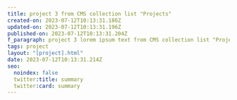 ```yaml
---
title: project 3 from CMS collection list "Projects"
created-on: 2023-07-12T10:13:31.186Z
updated-on: 2023-07-12T10:13:31.196Z
published-on: 2023-07-12T10:13:31.204Z
f_paragraph: project 3 lorem ipsum text from CMS collection list "Projects"
tags: project
layout: "[project].html"
date: 2023-07-12T10:13:31.214Z
seo:
  noindex: false
  twitter:title: summary
  twitter:card: summary
---
```


